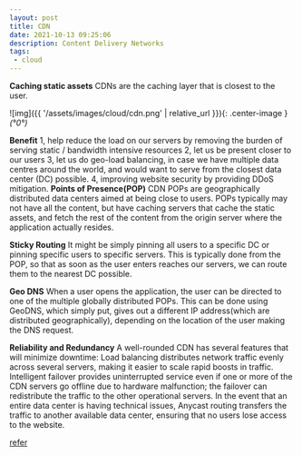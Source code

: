 ```yaml
---
layout: post
title: CDN
date: 2021-10-13 09:25:06
description: Content Delivery Networks 
tags: 
 - cloud
---
```


**Caching static assets**
CDNs are the caching layer that is closest to the user.

![img]({{ '/assets/images/cloud/cdn.png' | relative_url }}){: .center-image }*(°0°)*

**Benefit**
1, help reduce the load on our servers by removing the burden of serving static / bandwidth intensive resources
2, let us be present closer to our users
3, let us do geo-load balancing, in case we have multiple data centres around the world, and would want to serve from the closest data center (DC) possible.
4, improving website security by providing DDoS mitigation.
**Points of Presence(POP)**
CDN POPs are geographically distributed data centers aimed at being close to users. 
POPs typically may not have all the content, but have caching servers that cache the static assets, and fetch the rest of the content from the origin server where the application actually resides. 

**Sticky Routing**
It might be simply pinning all users to a specific DC or pinning specific users to specific servers. This is typically done from the POP, so that as soon as the user enters reaches our servers, we can route them to the nearest DC possible.

**Geo DNS**
When a user opens the application, the user can be directed to one of the multiple globally distributed POPs. This can be done using GeoDNS, which simply put, gives out a different IP address(which are distributed geographically), depending on the location of the user making the DNS request.

**Reliability and Redundancy**
 A well-rounded CDN has several features that will minimize downtime:
Load balancing distributes network traffic evenly across several servers, making it easier to scale rapid boosts in traffic.
Intelligent failover provides uninterrupted service even if one or more of the CDN servers go offline due to hardware malfunction; the failover can redistribute the traffic to the other operational servers.
In the event that an entire data center is having technical issues, Anycast routing transfers the traffic to another available data center, ensuring that no users lose access to the website.

[refer](https://www.cloudflare.com/en-in/learning/cdn/what-is-a-cdn/)
